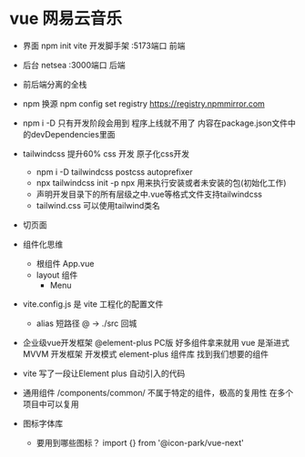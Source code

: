 # vue 网易云音乐

- 界面
    npm init vite 开发脚手架
    :5173端口 前端
- 后台
    netsea 
    :3000端口 后端
- 前后端分离的全栈
- npm 换源
    npm config set registry https://registry.npmmirror.com 
- npm i -D 只有开发阶段会用到 程序上线就不用了 内容在package.json文件中的devDependencies里面
- tailwindcss 提升60% css 开发  原子化css开发
    - npm i -D tailwindcss postcss autoprefixer  
    - npx tailwindcss init -p 
        npx 用来执行安装或者未安装的包(初始化工作)
    - 声明开发目录下的所有层级之中.vue等格式文件支持tailwindcss
    - tailwind.css
    可以使用tailwind类名
- 切页面
- 组件化思维
    - 根组件 App.vue
    - layout 组件
        - Menu
- vite.config.js 是 vite 工程化的配置文件
    - alias 短路径
    @ -> ./src 回城

- 企业级vue开发框架 @element-plus PC版
    好多组件拿来就用
    vue 是渐进式MVVM 开发框架   开发模式
    element-plus 组件库 找到我们想要的组件

- vite 写了一段让Element plus 自动引入的代码

- 通用组件
    /components/common/
    不属于特定的组件，极高的复用性 在多个项目中可以复用
- 图标字体库
    - 要用到哪些图标？
        import {} from '@icon-park/vue-next'
